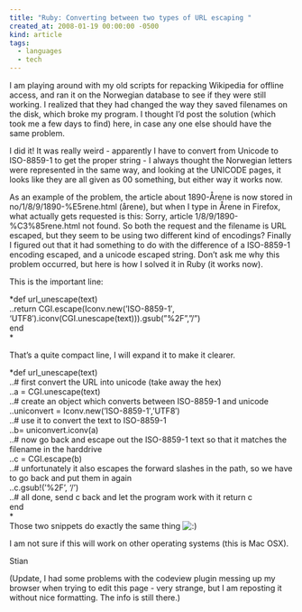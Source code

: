 ```yaml
---
title: "Ruby: Converting between two types of URL escaping "
created_at: 2008-01-19 00:00:00 -0500
kind: article
tags:
  - languages
  - tech
---
```


I am playing around with my old scripts for repacking Wikipedia for
offline access, and ran it on the Norwegian database to see if they were
still working. I realized that they had changed the way they saved
filenames on the disk, which broke my program. I thought I’d post the
solution (which took me a few days to find) here, in case any one else
should have the same problem.

I did it! It was really weird - apparently I have to convert from
Unicode to ISO-8859-1 to get the proper string - I always thought the
Norwegian letters were represented in the same way, and looking at the
UNICODE pages, it looks like they are all given as 00 something, but
either way it works now.

As an example of the problem, the article about 1890-Årene is now stored
in no/1/8/9/1890-%E5rene.html (årene), but when I type in Årene in
Firefox, what actually gets requested is this: Sorry, article
1/8/9/1890-%C3%85rene.html not found. So both the request and the
filename is URL escaped, but they seem to be using two different kind of
encodings? Finally I figured out that it had something to do with the
difference of a ISO-8859-1 encoding escaped, and a unicode escaped
string. Don’t ask me why this problem occurred, but here is how I solved
it in Ruby (it works now).

This is the important line:

*def url\_unescape(text)\
 ..return CGI.escape(Iconv.new(’ISO-8859-1′,
‘UTF8′).iconv(CGI.unescape(text))).gsub(”%2F”,”/”)\
 end\
*

That’s a quite compact line, I will expand it to make it clearer.

*def url\_unescape(text)\
 ..\# first convert the URL into unicode (take away the hex)\
 ..a = CGI.unescape(text)\
 ..\# create an object which converts between ISO-8859-1 and unicode\
 ..uniconvert = Iconv.new(’ISO-8859-1′,’UTF8′)\
 ..\# use it to convert the text to ISO-8859-1\
 ..b= uniconvert.iconv(a)\
 ..\# now go back and escape out the ISO-8859-1 text so that it matches
the filename in the harddrive\
 ..c = CGI.escape(b)\
 ..\# unfortunately it also escapes the forward slashes in the path, so
we have to go back and put them in again\
 ..c.gsub!(’%2F’, ‘/’)\
 ..\# all done, send c back and let the program work with it return c\
 end\
*\
 Those two snippets do exactly the same thing
![:)](http://reganmian.net/blog/wp-includes/images/smilies/icon_smile.gif)

I am not sure if this will work on other operating systems (this is Mac
OSX).

Stian

(Update, I had some problems with the codeview plugin messing up my
browser when trying to edit this page - very strange, but I am reposting
it without nice formatting. The info is still there.)
